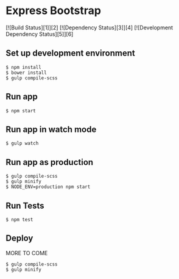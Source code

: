 Express Bootstrap
=================

[![Build Status][1]][2] [![Dependency Status][3]][4] [![Development Dependency Status][5]][6]


## Set up development environment
```
$ npm install
$ bower install
$ gulp compile-scss
```

## Run app
```
$ npm start
```

## Run app in watch mode
```
$ gulp watch
```

## Run app as production
```
$ gulp compile-scss
$ gulp minify
$ NODE_ENV=production npm start
```

## Run Tests
```
$ npm test
```

## Deploy

MORE TO COME
```
$ gulp compile-scss
$ gulp minify
```
